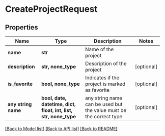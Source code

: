 # CreateProjectRequest


## Properties
Name | Type | Description | Notes
------------ | ------------- | ------------- | -------------
**name** | **str** | Name of the project | 
**description** | **str, none_type** | Description of the project | [optional] 
**is_favorite** | **bool, none_type** | Indicates if the project is marked as favorite | [optional] 
**any string name** | **bool, date, datetime, dict, float, int, list, str, none_type** | any string name can be used but the value must be the correct type | [optional]

[[Back to Model list]](../README.md#documentation-for-models) [[Back to API list]](../README.md#documentation-for-api-endpoints) [[Back to README]](../README.md)


